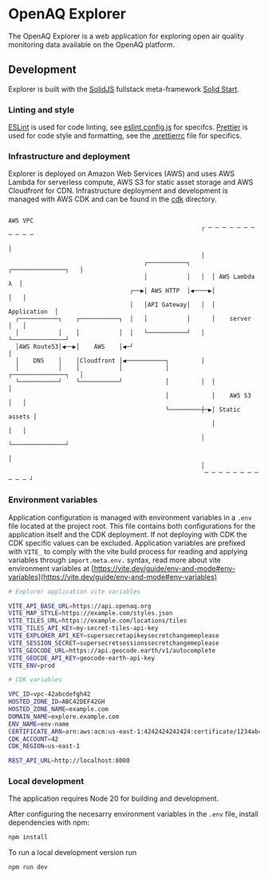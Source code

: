 # OpenAQ Explorer

The OpenAQ Explorer is a web application for exploring open air quality
monitoring data available on the OpenAQ platform.

## Development

Explorer is built with the [SolidJS](https://www.solidjs.com/) fullstack
meta-framework [Solid Start](https://start.solidjs.com/).

### Linting and style

[ESLint](https://eslint.org/) is used for code linting, see
[eslint.config.js](eslint.config.js) for specifcs.
[Prettier](https://prettier.io/) is used for code style and formatting, see the
[.prettierrc](.prettierrc) file for specifics.

### Infrastructure and deployment

Explorer is deployed on Amazon Web Services (AWS) and uses AWS Lambda for
serverless compute, AWS S3 for static asset storage and AWS Cloudfront for CDN.
Infrastructure deployment and development is managed with AWS CDK and can be
found in the [cdk](cdk) directory.

```
                                                                    AWS VPC
                                                      ┌ ─ ─ ─ ─ ─ ─ ─ ─ ─ ─ ─
                                                                             │
                                                      │
                                      ┌───────────┐      ┌───────────────┐   │
                                      │           │   │  │ AWS Lambda λ  │
                                  ┌──▶│ AWS HTTP  │◀────▶│               │   │
                                  │   │API Gateway│   │  │  Application  │
  ┌───────────┐    ┌───────────┐  │   │           │      │    server     │   │
  │           │    │           │  │   └───────────┘   │  └───────────────┘
  │AWS Route53│◀──▶│    AWS    │◀─┘                                          │
  │    DNS    │    │Cloudfront │◀───────────┐         │
  │           │    │           │            │            ┌───────────────┐   │
  └───────────┘    └───────────┘            │         │  │               │
                                            │            │    AWS S3     │   │
                                            └─────────┼─▶│ Static assets │
                                                         │               │   │
                                                      │  └───────────────┘
                                                                             │
                                                      │
                                                       ─ ─ ─ ─ ─ ─ ─ ─ ─ ─ ─ ┘
```

### Environment variables

Application configuration is managed with environment variables in a `.env` file
located at the project root. This file contains both configurations for the
application itself and the CDK deployment. If not deploying with CDK the CDK
specific values can be excluded. Application variables are prefixed with `VITE_`
to comply with the vite build process for reading and applying variables through
`import.meta.env.` syntax, read more about vite environment variables at
[https://vite.dev/guide/env-and-mode#env-variables](https://vite.dev/guide/env-and-mode#env-variables)

```sh
# Explorer application vite variables

VITE_API_BASE_URL=https://api.openaq.org
VITE_MAP_STYLE=https://example.com/styles.json
VITE_TILES_URL=https://example.com/locations/tiles
VITE_TILES_API_KEY=my-secret-tiles-api-key
VITE_EXPLORER_API_KEY=supersecretapikeysecretchangemeplease
VITE_SESSION_SECRET=supersecretsessionssecretchangemeplease
VITE_GEOCODE_URL=https://api.geocode.earth/v1/autocomplete
VITE_GEOCDE_API_KEY=geocode-earth-api-key
VITE_ENV=prod

# CDK variables

VPC_ID=vpc-42abcdefgh42
HOSTED_ZONE_ID=ABC42DEF42GH
HOSTED_ZONE_NAME=example.com
DOMAIN_NAME=explore.example.com
ENV_NAME=env-name
CERTIFICATE_ARN=arn:aws:acm:us-east-1:4242424242424:certificate/1234abc56-78defg9-10hijkl-mn1112
CDK_ACCOUNT=42
CDK_REGION=us-east-1

REST_API_URL=http://localhost:8080

```

### Local development

The application requires Node 20 for building and development.

After configuring the necesarry environment variables in the `.env` file,
install dependencies with npm:

```sh
npm install
```

To run a local development version run

```sh
npm run dev
```
